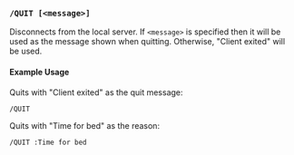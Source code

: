 <!-- This file contains a page fragment. Any changes will affect all pages that include it. -->

### `/QUIT [<message>]`

Disconnects from the local server. If `<message>` is specified then it will be used as the message shown when quitting. Otherwise, "Client exited" will be used.

#### Example Usage

Quits with "Client exited" as the quit message:

```plaintext
/QUIT
```

Quits with "Time for bed" as the reason:

```plaintext
/QUIT :Time for bed
```

